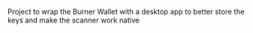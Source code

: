 Project to wrap the Burner Wallet with a desktop app to better store the keys and make the scanner work native
